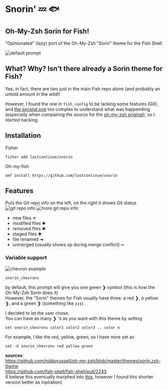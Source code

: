 # Snorin' 💤 🐟
## Oh-My-Zsh Sorin for Fish!
"Opinionated" (lazy) port of the Oh-My-Zsh "Sorin" theme for the Fish Shell. 

![default prompt](https://raw.githubusercontent.com/LastContinue/snorin/assets/default.png)

## What? Why? Isn't there already a Sorin theme for Fish?
Yes, in fact, there are two just in the main Fish repo alone (and probably an untold amount in the wild!) 

However, I found the one in `fish_config` to be lacking some features (Git), and [the second one](https://github.com/fish-shell/fish-shell/blob/988283c7177d8496f18c1fea1a1007aa8d45d984/share/tools/web_config/sample_prompts/sorin.fish) too complex to understand what was happending (especially when compairing the source for the [oh-my-zsh original](https://github.com/robbyrussell/oh-my-zsh/blob/master/themes/sorin.zsh-theme)), so I started hacking.

## Installation

Fisher
```
fisher add lastcontinue/snorin
```

Oh-my-fish
```
omf install https://github.com/lastcontinue/snorin
```

## Features
Puts the Git repo info on the left, on the right it shows Git status
![git repo info](https://raw.githubusercontent.com/LastContinue/snorin/assets/git_stuff1.png)
![more git repo info](https://raw.githubusercontent.com/LastContinue/snorin/assets/git_stuff2.png)

* new files ✭
* modified files ✹
* removed files ✖
* staged files ✚
* file renamed ➜
* unmerged (usually shows up during merge conflict) ═

### Variable support  
![chevron example](https://raw.githubusercontent.com/LastContinue/snorin/assets/chevrons.png)

`snorin_chevrons`  

by default, this prompt will give you one green ❯ symbol (this is how the Oh-My-Zsh Sorin does it)  
However, the "Sorin" themes for Fish usually have three: a red ❯, a yellow ❯, and a green ❯ (something like `❯❯❯`) .  

I decided to let the user chose.  
You can have as many ❯ 's as you want with this theme by setting  

`set snorin_chevrons color1 color2 color3 .. color n`  

For example, I like the red, yellow, green, so I have mine set as  

`set -U snorin_chevrons red yellow green`

**sources**:  
https://github.com/robbyrussell/oh-my-zsh/blob/master/themes/sorin.zsh-theme  
https://github.com/fish-shell/fish-shell/pull/2243  
(I believe this eventually morphed into [this](https://github.com/fish-shell/fish-shell/blob/988283c7177d8496f18c1fea1a1007aa8d45d984/share/tools/web_config/sample_prompts/sorin.fish), however I found this shorter version better as inpiration)
